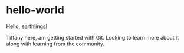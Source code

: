 # hello-world

Hello, earthlings!

Tiffany here, am getting started with Git. 
Looking to learn more about it along with learning from the community.
